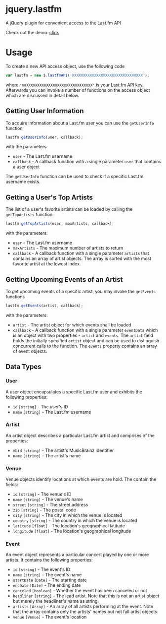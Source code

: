 jquery.lastfm
=============

A jQuery plugin for convenient access to the Last.fm API

Check out the demo: [click](http://htmlpreview.github.io/?https://github.com/Johennes/jquery.lastfm/blob/master/demo/index.html)

# Usage

To create a new API access object, use the following code

```javascript
var lastfm = new $.lastfmAPI('XXXXXXXXXXXXXXXXXXXXXXXXXXXXXXXX');
```

where `'XXXXXXXXXXXXXXXXXXXXXXXXXXXXXXXX'` is your Last.fm API key.
Afterwards you can invoke a number of functions on the access object
which are discussed in detail below.

## Getting User Information

To acquire information about a Last.fm user you can use the
`getUserInfo` function

```javascript
lastfm.getUserInfo(user, callback);
```

with the parameters:

* `user` - The Last.fm username
* `callback` - A callback function with a single parameter `user`
that contains a user object

The `getUserInfo` function can be used to check if a specific Last.fm
username exists.

## Getting a User's Top Artists

The list of a user's favorite artists can be loaded by calling the
`getTopArtists` function

```javascript
lastfm.getTopArtists(user, maxArtists, callback);
```

with the parameters:

* `user` - The Last.fm username
* `maxArtists` - The maximum number of artists to return
* `callback` - A callback function with a single parameter `artists`
that contains an array of artist objects. The array is sorted with the
most favorite artist at the lowest index.

## Getting Upcoming Events of an Artist

To get upcoming events of a specific artist, you may invoke the
`getEvents` functions

```javascript
lastfm.getEvents(artist, callback);
```

with the parameters:

* `artist` - The artist object for which events shall be loaded
* `callback` - A callback function with a single parameter `eventData`
which is an object with two properties - `artist` and `events`. The
`artist` field holds the initially specified `artist` object and can be
used to distinguish concurrent calls to the function. The `events`
property contains an array of event objects.

## Data Types

### User

A user object encapsulates a specific Last.fm user and exhibits the
following properties:

* `id` `[string]` - The user's ID
* `name` `[string]` - The Last.fm username

### Artist

An artist object describes a particular Last.fm artist and comprises of
the properties:

* `mbid` `[string]` - The artist's MusicBrainz identifier
* `name` `[string]` - The artist's name

### Venue

Venue objects identify locations at which events are hold. The contain
the fields:

* `id` `[string]` - The venue's ID
* `name` `[string]` - The venue's name
* `street` `[string]` - The street address
* `zip` `[string]` - The postal code
* `city` `[string]` - The city in which the venue is located
* `country` `[string]` - The country in which the venue is located
* `latitude` `[float]` - The location's geographical latitude
* `longitude` `[float]` - The location's geographical longitude

### Event

An event object represents a particular concert played by one or more
artists. It contains the following properties:

* `id` `[string]` - The event's ID
* `name` `[string]` - The event's name
* `startDate` `[Date]` - The starting date
* `endDate` `[Date]` - The ending date
* `canceled` `[boolean]`  - Whether the event has been canceled or not
* `headliner` `[string]` - The lead artist. Note that this is not an
artist object but merely the headliner's name as string.
* `artists` `[Array]` - An array of all artists performing at the event.
Note that the array contains only the artists' names but not full artist
objects.
* `venue` `[Venue]`  - The event's location
